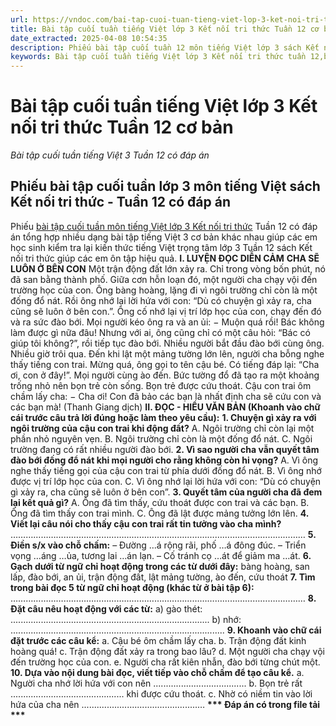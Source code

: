 ```yaml
---
url: https://vndoc.com/bai-tap-cuoi-tuan-tieng-viet-lop-3-ket-noi-tri-thuc-tuan-12-co-ban-309873
title: Bài tập cuối tuần tiếng Việt lớp 3 Kết nối tri thức Tuần 12 cơ bản - Bài tập cuối tuần tiếng Việt 3 Tuần 12 có đáp án - VnDoc.com
date_extracted: 2025-04-08 10:54:35
description: Phiếu bài tập cuối tuần 12 môn tiếng Việt lớp 3 sách Kết nối tri thức có đáp án giúp các em ôn tập những kiến thức tiếng Việt trọng tâm lớp 3 tuần 12 hiệu quả.
keywords: Bài tập cuối tuần tiếng Việt lớp 3 Kết nối tri thức tuần 12,bài tập cuối tuần tiếng việt 3 tuần 12,bài tập cuối tuần môn tiếng việt lớp 3 kết nối tri thức tuần 12,bài tập cuối tuần tiếng việt lớp 3 sách kết nối tri thức tuần 12,bài tập cuối tuần 12 môn tiếng việt lớp 3 kết nối tri thức,bài tập cuối tuần 12 tiếng việt 3 kết nối tri thức,bài tập tiếng việt lớp 3 tuần 12,phiếu bài tập tiếng việt lớp 3 tuần 12,đề tiếng việt lớp 3 tuần 12
---
```


# Bài tập cuối tuần tiếng Việt lớp 3 Kết nối tri thức Tuần 12 cơ bản
 _Bài tập cuối tuần tiếng Việt 3 Tuần 12 có đáp án_
## Phiếu bài tập cuối tuần lớp 3 môn tiếng Việt sách Kết nối tri thức - Tuần 12 có đáp án
Phiếu [bài tập cuối tuần môn tiếng Việt lớp 3 Kết nối tri thức](<https://vndoc.com/de-kiem-tra-cuoi-tuan-tieng-viet3>) Tuần 12 có đáp án tổng hợp nhiều dạng bài tập tiếng Việt 3 cơ bản khác nhau giúp các em học sinh kiểm tra lại kiến thức tiếng Việt trọng tâm lớp 3 Tuần 12 sách Kết nối tri thức giúp các em ôn tập hiệu quả.
**I. LUYỆN ĐỌC DIỄN CẢM**
**CHA SẼ LUÔN Ở BÊN CON**
Một trận động đất lớn xảy ra. Chỉ trong vòng bốn phút, nó đã san bằng thành phố. Giữa cơn hỗn loạn đó, một người cha chạy vội đến trường học của con. Ông bàng hoàng, lặng đi vì ngôi trường chỉ còn là một đống đổ nát. Rồi ông nhớ lại lời hứa với con: “Dù có chuyện gì xảy ra, cha cũng sẽ luôn ở bên con.”. Ông cố nhớ lại vị trí lớp học của con, chạy đến đó và ra sức đào bới. Mọi người kéo ông ra và an ủi:
− Muộn quá rồi\! Bác không làm được gì nữa đâu\!
Nhưng với ai, ông cũng chỉ có một câu hỏi: “Bác có giúp tôi không?”, rồi tiếp tục đào bới. Nhiều người bắt đầu đào bới cùng ông.
Nhiều giờ trôi qua. Đến khi lật một mảng tường lớn lên, người cha bỗng nghe thấy tiếng con trai. Mừng quá, ông gọi to tên cậu bé. Có tiếng đáp lại: “Cha ơi, con ở đây\!”. Mọi người cùng ào đến. Bức tường đổ đã tạo ra một khoảng trống nhỏ nên bọn trẻ còn sống. Bọn trẻ được cứu thoát. Cậu con trai ôm chầm lấy cha: − Cha ơi\! Con đã bảo các bạn là nhất định cha sẽ cứu con và các bạn mà\!
\(Thanh Giang dịch\)
**II. ĐỌC - HIỂU VĂN BẢN \(Khoanh vào chữ cái trước câu trả lời đúng hoặc làm theo yêu cầu\):**
**1\. Chuyện gì xảy ra với ngôi trường của cậu con trai khi động đất?**
A. Ngôi trường chỉ còn lại một phần nhỏ nguyên vẹn.
B. Ngôi trường chỉ còn là một đống đổ nát.
C. Ngôi trường đang có rất nhiều người đào bới.
**2\. Vì sao người cha vẫn quyết tâm đào bới đống đổ nát khi mọi người cho rằng không còn hi vọng?**
A. Vì ông nghe thấy tiếng gọi của cậu con trai từ phía dưới đống đổ nát.
B. Vì ông nhớ được vị trí lớp học của con.
C. Vì ông nhớ lại lời hứa với con: “Dù có chuyện gì xảy ra, cha cũng sẽ luôn ở bên con”.
**3\. Quyết tâm của người cha đã đem lại kết quả gì?**
A. Ông đã tìm thấy, cứu thoát được con trai và các bạn.
B. Ông đã tìm thấy con trai mình.
C. Ông đã lật được mảng tưởng lớn lên.
**4\. Viết lại câu nói cho thấy cậu con trai rất tin tưởng vào cha mình?**
………………………………………………………………………………………………………
**5\. Điền s/x vào chỗ chấm:**
– Đường …á rộng rãi, phố …á đông đúc.
– Triển vọng …áng …ủa, tương lai …án lạn.
– Cố tránh cọ …át để giảm ma …át.
**6\. Gạch dưới từ ngữ chỉ hoạt động trong các từ dưới đây:**
bàng hoàng, san lấp, đào bới, an ủi, trận động đất,
lật mảng tường, ào đến, cứu thoát
**7\. Tìm trong bài đọc 5 từ ngữ chỉ hoạt động \(khác từ ở bài tập 6\):**
………………………………………………………………………………………………………
**8\. Đặt câu nêu hoạt động với các từ:**
a\) gào thét: ...............................................................................
b\) nhớ: .....................................................................................
**9\. Khoanh vào chữ cái đặt trước các câu kể:**
a. Cậu bé ôm chầm lấy cha.
b. Trận động đất kinh hoàng quá\!
c. Trận động đất xảy ra trong bao lâu?
d. Một người cha chạy vội đến trường học của con.
e. Người cha rất kiên nhẫn, đào bới từng chút một.
**10\. Dựa vào nội dung bài đọc, viết tiếp vào chỗ chấm để tạo câu kể.**
a. Người cha nhớ lời hứa với con nên .....................................
b. Bọn trẻ rất ............................................. khi được cứu thoát.
c. Nhờ có niềm tin vào lời hứa của cha nên ..............................................…
**\*\*\* Đáp án có trong file tải \*\*\***
